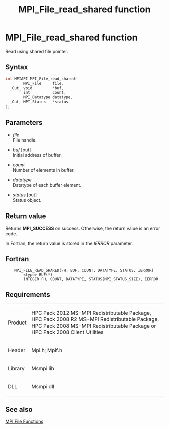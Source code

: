 ﻿---
title: MPI_File_read_shared function
TOCTitle: MPI_File_read_shared function
ms:assetid: 6606a12a-6ea7-4de3-998a-1e2cd3950817
ms:mtpsurl: https://msdn.microsoft.com/en-us/library/Dn473351(v=VS.85)
ms:contentKeyID: 59360887
ms.date: 03/28/2018
mtps_version: v=VS.85
f1_keywords:
- MPI_FILE_READ_SHARED
- mpif/MPI_File_read_shared
- mpi/MPI_FILE_READ_SHARED
dev_langs:
- C++
- C
---

# MPI\_File\_read\_shared function

Read using shared file pointer.

## Syntax

``` c++
int MPIAPI MPI_File_read_shared(
        MPI_File     file,
  _Out_ void         *buf,
        int          count,
        MPI_Datatype datatype,
  _Out_ MPI_Status   *status
);
```

## Parameters

  - *file*  
    File handle.

  - *buf* \[out\]  
    Initial address of buffer.

  - *count*  
    Number of elements in buffer.

  - *datatype*  
    Datatype of each buffer element.

  - *status* \[out\]  
    Status object.

## Return value

Returns **MPI\_SUCCESS** on success. Otherwise, the return value is an error code.

In Fortran, the return value is stored in the *IERROR* parameter.

## Fortran

``` FORTRAN
    MPI_FILE_READ_SHARED(FH, BUF, COUNT, DATATYPE, STATUS, IERROR)
        <type> BUF(*)
        INTEGER FH, COUNT, DATATYPE, STATUS(MPI_STATUS_SIZE), IERROR
```

## Requirements

<table>
<colgroup>
<col  />
<col  />
</colgroup>
<tbody>
<tr class="odd">
<td><p>Product</p></td>
<td><p>HPC Pack 2012 MS-MPI Redistributable Package, HPC Pack 2008 R2 MS-MPI Redistributable Package, HPC Pack 2008 MS-MPI Redistributable Package or HPC Pack 2008 Client Utilities</p></td>
</tr>
<tr class="even">
<td><p>Header</p></td>
<td>Mpi.h;
Mpif.h</td>
</tr>
<tr class="odd">
<td><p>Library</p></td>
<td>Msmpi.lib</td>
</tr>
<tr class="even">
<td><p>DLL</p></td>
<td>Msmpi.dll</td>
</tr>
</tbody>
</table>


## See also

[MPI File Functions](mpi-file-functions.md)

